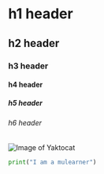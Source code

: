 # h1 header
## h2 header
### h3 header
#### h4 header
##### h5 header
###### h6 header


![Image of Yaktocat](https://octodex.github.com/images/yaktocat.png)



``` python
print("I am a mulearner")
```


